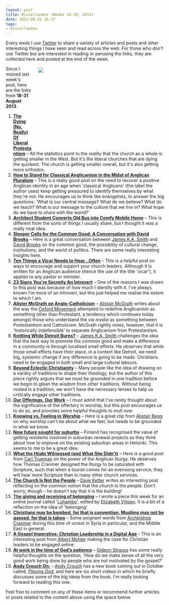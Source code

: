 ```yaml
---
layout: post
title: Miscellanées (Weeks 34-35, 2013)
date: 2013-08-31 16:27
tags:
- miscellanées
---
```

Every week I use <a href="http://twitter.com/jakebelder">Twitter</a> to share a variety of articles and posts and other interesting things I have seen and read across the web. For those who don't use Twitter but are interested in reading or perusing the links, they are collected here and posted at the end of the week.

<div style="float: right; margin: 5px 1px 0px 20px; width: 400px; height: 252px;"><img src="https://dl.dropboxusercontent.com/u/3897986/Jake%20Blog%20Images/choir.jpg"></div>
Since I missed last week's post, here are the links from <strong>18-31 August 2013</strong>.

<ol>
<li><strong><a href="http://bit.ly/16miAFl">The Dying (No, Really) Of Liberal Protestantism</a></strong> – All the statistics point to the reality that the church as a whole is getting smaller in the West. But it's the liberal churches that are dying the quickest. The church is getting smaller overall, but it's also getting more orthodox.</li>

<li><strong><a href="http://bit.ly/13zoTHE">How to Stand for Classical Anglicanism in the Midst of Anglican Pluralism</a></strong> – This is a really good post on the need to recover a positive Anglican identity in an age when 'classical Anglicans' (the label the author uses) keep getting pressured to identify themselves by what they're not. He encourages us to think like evangelists, to answer the big questions: 'What is our central message? What do we believe? What do we teach? What is our message to the culture that we live in? What hope do we have to share with the world?'</li>

<li><strong><a href="http://bit.ly/14wFrer">Architect Student Converts Old Bus into Comfy Mobile Home</a></strong> – This is different from the sorts of things I usually share, but I thought it was a really neat idea.</li>

<li><strong><a href="http://bit.ly/1dodEUn">Sleeper Cells for the Common Good: A Conversation with David Brooks</a></strong> – Here is a great conversation between <a href="http://twitter.com/james_ka_smith">James K.A. Smith</a> and <a href="http://twitter.com/nytdavidbrooks">David Brooks</a> on the common good, the possibility of cultural change, institutions, and the world of politics. There are some really interesting insights here.</li>

<li><strong><a href="http://bit.ly/14ysdxA">Ten Things a Vicar Needs to Hear...Often</a></strong> – This is a helpful post on ways to encourage and support your church leaders. Although it is written for an Anglican audience (hence the use of the title 'vicar'), it applies to any pastor or minister. </li>

<li><strong><a href="http://huff.to/16vEy8W">23 Signs You're Secretly An Introvert</a></strong> – One of the reasons I was drawn to this post was because of how much I identify with it. I've always known I'm more of an introvert, but this just helped me realise the extent to which I am.</li>

<li><strong><a href="http://bit.ly/16ywRPk">Alister McGrath on Anglo-Catholicism</a></strong> – <a href="http://users.ox.ac.uk/~mcgrath/">Alistair McGrath</a> writes about the way the <a href="http://en.wikipedia.org/wiki/Oxford_Movement">Oxford Movement</a> attempted to redefine Anglicanism as something other than Protestant, a tendency which continues today amongst those who understand the <em>via media</em> as something between Protestantism and Catholicism. McGrath rightly notes, however, that it is 'historically indefensible' to separate Anglicanism from Protestantism.</li>

<li><strong><a href="http://bit.ly/1dv1c58">Knitting While Detroit Burns?</a></strong> – <a href="http://twitter.com/james_ka_smith">James K.A. Smith</a> challenges the idea that the best way to promote the common good and make a difference in a community is through localised small efforts. He observes that while those small efforts have their place, in a context like Detroit, we need big, systemic change if any difference is going to be made. Christians need to be engaged in both small and large cultural labours.</li>

<li><strong><a href="http://bit.ly/13HMFBo">Beyond Eclectic Christianity</a></strong> – Many people like the idea of drawing on a variety of traditions to shape their theology, but the author of this piece rightly argues that we must be grounded in one tradition before we begin to glean the wisdom from other traditions. Without being rooted in a tradition, we won't have the necessary lenses to help us critically engage other traditions.</li>

<li><strong><a href="http://bit.ly/14JRvJ9">Our Offerings, Our Work</a></strong> – I must admit that I've rarely thought about the significance of the offertory in worship, but this post encourages us to do so, and provides some helpful thoughts to mull over.</li>

<li><strong><a href="http://youtu.be/KYNBdrFR5Bo">Knowing vs. Feeling in Worship</a></strong> – Here is a great clip from <a href="http://www.truthforlife.org/about/about-alistair-begg/">Alistair Begg</a> on why worship can't be about what we feel, but needs to be grounded in what we know.</li>

<li><strong><a href="http://yle.fi/uutiset/new_future_sought_for_suburbs/6793451">New future sought for suburbs</a></strong> – Finland has recognised the value of getting residents involved in suburban renewal projects as they think about how to improve on the existing suburban areas in Helsinki. This seems to me to be a great idea.</li>

<li><strong><a href="http://www.reformation21.org/articles/what-the-hijabi-witnessed-and-what-she-didnt.php">What the Hijabi Witnessed (and What She Didn't)</a></strong> – Here is a good post from <a href="http://www.wts.edu/faculty/profiles/trueman.html">Carl Trueman</a> on the power of the Anglican liturgy. He observes how Thomas Cranmer designed the liturgy to be saturated with Scripture, such that when a tourist comes for an evensong service, they will hear more Scripture than in many other church services. </li>

<li><strong><a href="http://actstwo39.wordpress.com/2012/06/15/the-church-is-not-the-people/">The Church Is Not the People</a></strong> – <a href="http://twitter.com/DaveKetter">Dave Ketter</a> writes an interesting post reflecting on the common notion that the church is the people. Don't worry, though – he doesn't say that it is the building!</li>

<li><strong><a href="http://luhambo.wordpress.com/2013/08/28/the-giving-and-receiving-of-belonging/">The giving and receiving of belonging</a></strong> – I wrote a piece this week for an online journal called '<a href="http://luhambo.wordpress.com/">Luhambo</a>', edited by <a href="http://twitter.com/elishevavigilia">Elizabeth Viljoen</a>. It is a bit of a reflection on the idea of 'belonging'.</li>

<li><strong><a href="http://archbishop-cranmer.blogspot.co.uk/2013/08/christians-may-be-bombed-for-that-it.html">Christians may be bombed, for that is convention. Muslims may not be gassed, for that is taboo</a></strong> – Some poignant words from <a href="http://twitter.com/His_Grace">Archbishop Cranmer</a> during this time of unrest in Syria in particular, and the Middle East in general.</li>

<li><strong><a href="http://www.sbts.edu/resources/magazines/a-gospel-imperative-christian-leadership-in-a-digital-age/">A Gospel Imperative: Christian Leadership in a Digital Age </a></strong> – This is an interesting post from <a href="http://www.albertmohler.com/about/">Albert Mohler</a> making the case for Christian leaders to be engaged online.</li>

<li><strong><a href="http://www.fieldnotesmagazine.com/admin/living-in-the-time-of-gods-patience/">At work in the time of God’s patience</a></strong> – <a href="http://twitter.com/gideonstrauss">Gideon Strauss</a> has some really helpful thoughts on the question, 'How do we make sense of all the very good work being done by people who are not motivated by the gospel?'</li>

<li><strong><a href="http://vimeopro.com/ivpress/andycrouchon">Andy Crouch On:</a></strong> – <a href="http://twitter.com/ahc">Andy Crouch</a> has a new book coming out in October called, <em><a href="http://www.amazon.co.uk/gp/product/083084404X/ref=as_li_ss_tl?ie=UTF8&camp=1634&creative=19450&creativeASIN=083084404X&linkCode=as2&tag=jakebeldercom-21">Playing God</a></em>, and here are six short videos in which he briefly discusses some of the big ideas from the book. I'm really looking forward to reading this one.</li>
</ol>

Feel free to comment on any of these items or recommend further articles or posts related to the content above using the space below.
